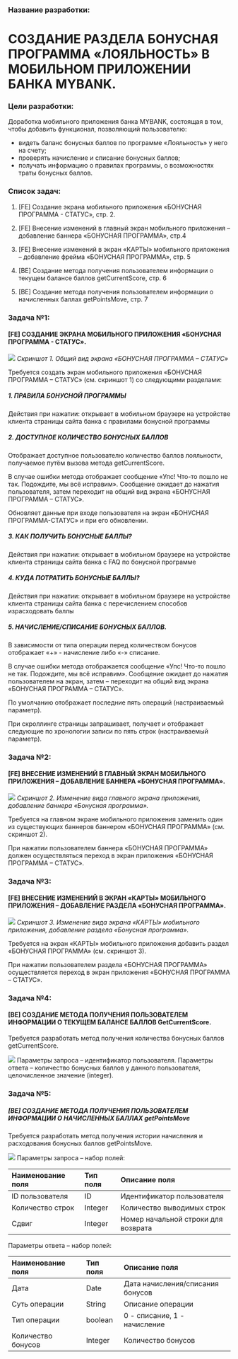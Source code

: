 ### Название разработки:

# СОЗДАНИЕ РАЗДЕЛА БОНУСНАЯ ПРОГРАММА «ЛОЯЛЬНОСТЬ» В МОБИЛЬНОМ ПРИЛОЖЕНИИ БАНКА MYBANK.

### Цели разработки:

Доработка мобильного приложения банка MYBANK, состоящая в том, чтобы добавить функционал, позволяющий пользователю:

- видеть баланс бонусных баллов по программе «Лояльность» у него на счету;
- проверять начисление и списание бонусных баллов;
- получать информацию о правилах программы, о возможностях траты бонусных баллов.

### Список задач:

1. [FE] Создание экрана мобильного приложения «БОНУСНАЯ ПРОГРАММА - СТАТУС», стр. 2.

2. [FE] Внесение изменений в главный экран мобильного приложения – добавление баннера «БОНУСНАЯ ПРОГРАММА», стр.4
 
3. [FE] Внесение изменений в экран «КАРТЫ» мобильного приложения – добавление фрейма «БОНУСНАЯ ПРОГРАММА», стр. 5

4. [BE] Создание метода получения пользователем информации о текущем балансе баллов getCurrentScore, стр. 6

5. [BE] Создание метода получения пользователем информации о начисленных баллах getPointsMove, стр. 7


### Задача №1: 

#### [FE]  СОЗДАНИЕ ЭКРАНА МОБИЛЬНОГО ПРИЛОЖЕНИЯ «БОНУСНАЯ ПРОГРАММА - СТАТУС».

![](https://www.ganjafoto.ru/2/28/11/2281146.jpg)
_Скриншот 1. Общий вид экрана «БОНУСНАЯ ПРОГРАММА – СТАТУС»_

Требуется создать экран мобильного приложения «БОНУСНАЯ ПРОГРАММА – СТАТУС» (см. скриншот 1) со следующими разделами:

##### 1.	ПРАВИЛА БОНУСНОЙ ПРОГРАММЫ

Действия при нажатии: открывает в мобильном браузере на устройстве клиента страницы сайта банка с правилами бонусной программы [](www.mybank.net/rules.php "Правила бонусной программы")

##### 2.	ДОСТУПНОЕ КОЛИЧЕСТВО БОНУСНЫХ БАЛЛОВ

Отображает доступное пользователю количество баллов лояльности, получаемое путём вызова метода getCurrentScore.

В случае ошибки метода отображает сообщение «Упс! Что-то пошло не так. Подождите, мы всё исправим». Сообщение ожидает до нажатия пользователя, затем переходит на общий вид экрана «БОНУСНАЯ ПРОГРАММА – СТАТУС».

Обновляет данные при входе пользователя на экран «БОНУСНАЯ ПРОГРАММА-СТАТУС» и при его обновлении.

##### 3.	КАК ПОЛУЧИТЬ БОНУСНЫЕ БАЛЛЫ?

Действия при нажатии: открывает в мобильном браузере на устройстве клиента страницы сайта банка с FAQ по бонусной программе [](https://www.mybank.net/comegetsome.php "Как получить баллы")

##### 4.	КУДА ПОТРАТИТЬ БОНУСНЫЕ БАЛЛЫ?

Действия при нажатии: открывает в мобильном браузере на устройстве клиента страницы сайта банка с перечислением способов израсходовать баллы [](https://www.mybank.net/poverty.php "Нищеброд")

##### 5.	НАЧИСЛЕНИЕ/СПИСАНИЕ БОНУСНЫХ БАЛЛОВ.

В зависимости от типа операции перед количеством бонусов отображает «+» - начисление либо «-» списание.

В случае ошибки метода отображается сообщение «Упс! Что-то пошло не так. Подождите, мы всё исправим». Сообщение ожидает до нажатия пользователем на экран, затем – переходит на общий вид экрана «БОНУСНАЯ ПРОГРАММА – СТАТУС».

По умолчанию отображает последние пять операций (настраиваемый параметр).

При скроллинге страницы запрашивает, получает и отображает следующие по хронологии  записи по пять строк (настраиваемый параметр).


### Задача №2:

#### [FE] ВНЕСЕНИЕ ИЗМЕНЕНИЙ В ГЛАВНЫЙ ЭКРАН МОБИЛЬНОГО ПРИЛОЖЕНИЯ – ДОБАВЛЕНИЕ БАННЕРА «БОНУСНАЯ ПРОГРАММА».

![](https://www.ganjafoto.ru/2/28/11/2281147.jpg)
_Скриншот 2. Изменение вида главного экрана приложения, добавление баннера «Бонусная программа»._

Требуется на главном экране мобильного приложения заменить один из существующих баннеров баннером «БОНУСНАЯ ПРОГРАММА» (см. скриншот 2).

При нажатии пользователем баннера «БОНУСНАЯ ПРОГРАММА» должен осуществляться переход в экран приложения «БОНУСНАЯ ПРОГРАММА – СТАТУС».

### Задача №3:

#### [FE] ВНЕСЕНИЕ ИЗМЕНЕНИЙ В ЭКРАН «КАРТЫ» МОБИЛЬНОГО ПРИЛОЖЕНИЯ – ДОБАВЛЕНИЕ РАЗДЕЛА «БОНУСНАЯ ПРОГРАММА».

![](https://www.ganjafoto.ru/2/28/11/2281148.jpg)
_Скриншот 3. Изменение вида экрана «КАРТЫ» мобильного приложения, добавление раздела «Бонусная программа»._

Требуется на экран «КАРТЫ» мобильного приложения добавить раздел «БОНУСНАЯ ПРОГРАММА» (см. скриншот 3).

При нажатии пользователем раздела «БОНУСНАЯ ПРОГРАММА» осуществляется переход в экран приложения «БОНУСНАЯ ПРОГРАММА – СТАТУС».

### Задача №4: 

#### [BE] СОЗДАНИЕ МЕТОДА ПОЛУЧЕНИЯ ПОЛЬЗОВАТЕЛЕМ ИНФОРМАЦИИ О ТЕКУЩЕМ БАЛАНСЕ БАЛЛОВ GetCurrentScore.

Требуется разработать метод получения количества бонусных баллов getCurrentScore.

![](https://www.ganjafoto.ru/2/28/11/2281149.jpg)
Параметры запроса – идентификатор пользователя.
Параметры ответа – количество бонусных баллов у данного пользователя, целочисленное значение (integer).


### Задача №5: 

##### [BE] СОЗДАНИЕ МЕТОДА ПОЛУЧЕНИЯ ПОЛЬЗОВАТЕЛЕМ ИНФОРМАЦИИ О НАЧИСЛЕННЫХ БАЛЛАХ getPointsMove

Требуется разработать метод получения истории начисления и расходования бонусных баллов getPointsMove.

![](https://www.ganjafoto.ru/2/28/11/2281150.jpg)
Параметры запроса – набор полей:

| Наименование поля | Тип поля | Описание поля                        |
| :---------------- | :------- | :----------------------------------- |
| ID пользователя   | ID       | Идентификатор пользователя           |
| Количество строк  | Integer  | Количество выводимых строк           |
| Сдвиг             | Integer  | Номер начальной строки для возврата  |

Параметры ответа – набор полей:

| Наименование поля  |Тип поля | Описание поля                     |
| :----------------- |:------- | :-------------------------------- |
| Дата               |Date     | Дата начисления/списания бонусов  |
| Суть операции      |String   | Описание операции                 |
| Тип операции       |boolean  | 0 - списание, 1 - начисление      |
| Количество бонусов |Integer  | Количество бонусов                |







